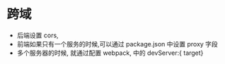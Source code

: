 # 跨域

-   后端设置 cors,
-   前端如果只有一个服务的时候,可以通过 package.json 中设置 proxy 字段
-   多个服务器的时候, 就通过配置 webpack, 中的 devServer:{ target}
